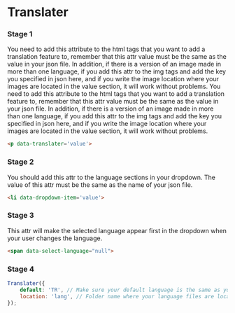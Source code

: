 # Translater

### Stage 1
You need to add this attribute to the html tags that you want to add a translation feature to, remember that this attr value must be the same as the value in your json file. In addition, if there is a version of an image made in more than one language, if you add this attr to the img tags and add the key you specified in json here, and if you write the image location where your images are located in the value section, it will work without problems.
You need to add this attribute to the html tags that you want to add a translation feature to, remember that this attr value must be the same as the value in your json file. In addition, if there is a version of an image made in more than one language, if you add this attr to the img tags and add the key you specified in json here, and if you write the image location where your images are located in the value section, it will work without problems.
```html
<p data-translater='value'>
```
### Stage 2
You should add this attr to the language sections in your dropdown. The value of this attr must be the same as the name of your json file.
```html
<li data-dropdown-item='value'>
```
### Stage 3
This attr will make the selected language appear first in the dropdown when your user changes the language.
```html
<span data-select-language="null">
```

### Stage 4
```javascript
Translater({
    default: 'TR', // Make sure your default language is the same as your JSON file name.
    location: 'lang', // Folder name where your language files are located
});
```
